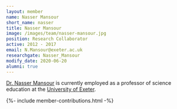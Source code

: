 ```yaml
---
layout: member
name: Nasser Mansour
short_name: nasser
title: Nasser Mansour
image: /images/team/nasser-mansour.jpg
position: Research Collaborator
active: 2012 - 2017
email: N.Mansour@exeter.ac.uk
researchgate: Nasser_Mansour
modify_date: 2020-06-20
alumni: true
---
```


[Dr. Nasser Mansour](https://socialsciences.exeter.ac.uk/education/staff/index.php?web_id=nasser_mansour) is currently employed as a professor of science education at the [University of Exeter](https://www.exeter.ac.uk).

{%- include member-contributions.html -%}